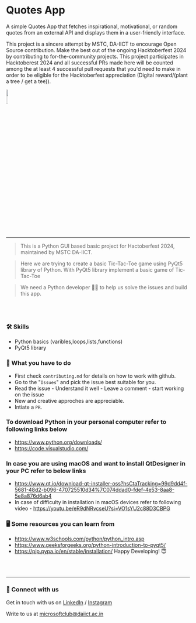 # Quotes App
A simple Quotes App that fetches inspirational, motivational, or random quotes from an external API and displays them in a user-friendly interface.

This project is a sincere attempt by MSTC, DA-IICT to encourage Open Source contribution. Make the best out of the ongoing Hacktoberfest 2024 by contributing to for-the-community projects. This project participates in Hacktoberest 2024 and all successful PRs made here will be counted among the at least 4 successful pull requests that you'd need to make in order to be eligible for the Hacktoberfest appreciation (Digital reward/(plant a tree / get a tee)).

<img src="https://res.cloudinary.com/dbvyvfe61/image/upload/v1619799241/Cicada%203301:%20Reinvented/MSTC_ffmo9v.png" width="10%">

---

>This is a Python GUI based basic project for Hactoberfest 2024, maintained by MSTC DA-IICT.

>Here we are trying to create a basic Tic-Tac-Toe game using PyQt5 library of Python. With PyQt5 library implement a basic game of Tic-Tac-Toe

>We need a Python developer :technologist: to help us solve the issues and build this app.

<br><br>
### :hammer_and_wrench: Skills
* Python basics (varibles,loops,lists,functions)
* PyQt5 library


### :dart: What you have to do
* First check `contributing.md` for details on how to work with github.
* Go to the "`Issues`" and pick the issue best suitable for you. 
* Read the issue - Understand it well - Leave a comment - start working on the issue
* New and creative approches are appreciable.
* Intiate a `PR`.

### To download Python in your personal computer refer to following links below
* https://www.python.org/downloads/
* https://code.visualstudio.com/

### In case you are using macOS and want to install QtDesigner in your PC refer to below links
* https://www.qt.io/download-qt-installer-oss?hsCtaTracking=99d9dd4f-5681-48d2-b096-470725510d34%7C074ddad0-fdef-4e53-8aa8-5e8a876d6ab4
* In case of difficulty in installation in macOS devices refer to following video - https://youtu.be/eR9dNRvcseU?si=VO1sYU2c88D3CBPG
### :desktop_computer: Some resources you can learn from
  * https://www.w3schools.com/python/python_intro.asp
  * https://www.geeksforgeeks.org/python-introduction-to-pyqt5/
  * https://pip.pypa.io/en/stable/installation/
Happy Developing! :innocent:

<br><br>

---
  
### 🔗 Connect with us
Get in touch with us on [LinkedIn](https://www.linkedin.com/company/microsoft-student-technical-club-da-iict/) / [Instagram](https://www.instagram.com/mstc_daiict/)

Write to us at microsoftclub@daiict.ac.in

